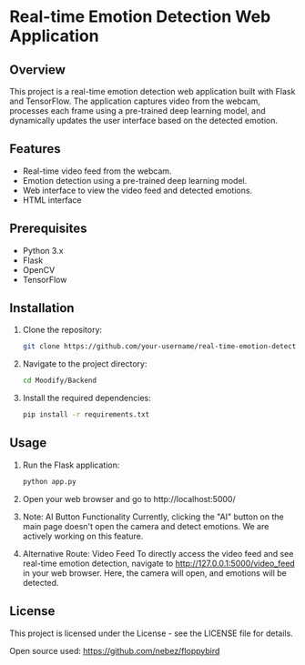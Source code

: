 
# Real-time Emotion Detection Web Application

## Overview
This project is a real-time emotion detection web application built with Flask and TensorFlow. The application captures video from the webcam, processes each frame using a pre-trained deep learning model, and dynamically updates the user interface based on the detected emotion.

## Features
- Real-time video feed from the webcam.
- Emotion detection using a pre-trained deep learning model.
- Web interface to view the video feed and detected emotions.
- HTML interface

## Prerequisites
- Python 3.x
- Flask
- OpenCV
- TensorFlow

## Installation
1. Clone the repository:
   ```bash
   git clone https://github.com/your-username/real-time-emotion-detection.git

2. Navigate to the project directory:
   ```bash
   cd Moodify/Backend

3. Install the required dependencies:
   ```bash
   pip install -r requirements.txt

## Usage
1. Run the Flask application:
   ```bash
   python app.py

2. Open your web browser and go to http://localhost:5000/

3. Note: AI Button Functionality
   Currently, clicking the "AI" button on the main page doesn't open the camera and detect emotions. We are actively working on this feature.

4. Alternative Route: Video Feed
   To directly access the video feed and see real-time emotion detection, navigate to http://127.0.0.1:5000/video_feed in your web browser. Here, the camera will open, and emotions will be detected.

## License
This project is licensed under the License - see the LICENSE file for details.

Open source used: https://github.com/nebez/floppybird
